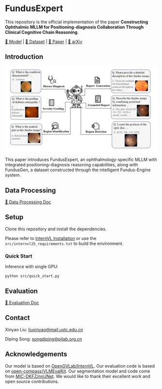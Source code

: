# FundusExpert
This repository is the official implementation of the paper **Constructing Ophthalmic MLLM for Positioning-diagnosis Collaboration Through Clinical Cognitive Chain Reasoning**.

[🤗 Model](https://huggingface.co/MeteorElf/FundusExpert) | [🤗 Dataset](https://huggingface.co/datasets/MeteorElf/Fundus-MMBench) | [📝 Paper](https://huggingface.co/papers/2507.17539) | [📖 arXiv](https://arxiv.org/abs/2507.17539)

## Introduction

<img src="asset/demo.png" alt="FundusExpert demo" width="700" />

This paper introduces FundusExpert, an ophthalmology-specific MLLM with integrated positioning-diagnosis reasoning capabilities, along with FundusGen, a dataset constructed through the intelligent Fundus-Engine system.

## Data Processing

[📌 Data Processing Doc](./data_processing/data_processing.md)

## Setup

Clone this repository and install the dependencies.

Please refer to [InternVL Installation](https://internvl.readthedocs.io/en/latest/get_started/installation.html) or use the `src/internvl25_requirements.txt` to build the environment.

### Quick Start

Inference with single GPU:

```
python src/quick_start.py
```

## Evaluation

[📌 Evaluation Doc](./src/eval/eval.md)

## Contact
Xinyao Liu: liuxinyao@mail.ustc.edu.cn

Diping Song: songdiping@pjlab.org.cn

## Acknowledgements

Our model is based on [OpenGVLab/InternVL](https://github.com/OpenGVLab/InternVL). Our evaluation code is based on [open-compass/VLMEvalKit](https://github.com/open-compass/VLMEvalKit). Our segmentation model and code come from [MIC-DKFZ/nnUNet](https://github.com/MIC-DKFZ/nnUNet). We would like to thank their excellent work and open source contributions.

